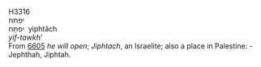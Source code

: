 <body>
  <p>H3316<br>  יפתּח  <br> יִפתָּּח  ‎  yiphtâch  <br><i>yif-tawkh‘ </i><br>From <a href="h6605.htm">6605</a>  <i>he</i> <i>will</i> <i>open</i>; <i>Jiphtach</i>, an Israelite; also a place in Palestine: - Jephthah, Jiphtah.<br></p>
 </body>